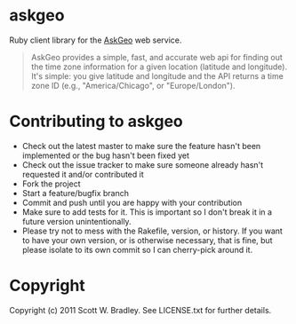 askgeo
======

Ruby client library for the [AskGeo](http://www.askgeo.com/) web service.

> AskGeo provides a simple, fast, and accurate web api for finding out the time zone information for a given location (latitude and longitude). It's simple: you give latitude and longitude and the API returns a time zone ID (e.g., "America/Chicago", or "Europe/London").

Contributing to askgeo
======================
 
* Check out the latest master to make sure the feature hasn't been implemented or the bug hasn't been fixed yet
* Check out the issue tracker to make sure someone already hasn't requested it and/or contributed it
* Fork the project
* Start a feature/bugfix branch
* Commit and push until you are happy with your contribution
* Make sure to add tests for it. This is important so I don't break it in a future version unintentionally.
* Please try not to mess with the Rakefile, version, or history. If you want to have your own version, or is otherwise necessary, that is fine, but please isolate to its own commit so I can cherry-pick around it.

Copyright
=========

Copyright (c) 2011 Scott W. Bradley. See LICENSE.txt for
further details.

